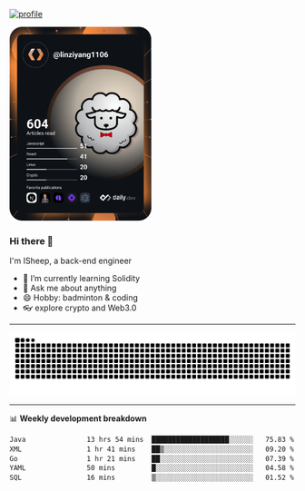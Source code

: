 [![profile](https://user-images.githubusercontent.com/54968314/208005045-e4b42f3b-833d-4242-bfcc-e764865553a2.svg)](https://www.calligrapher.ai/)

<a href="https://app.daily.dev/linziyang1106"><img src="/devcard.png" width="250" alt="ISheep's Dev Card"/></a>

### Hi there 🐏

I'm ISheep, a back-end engineer

- 🔭 I’m currently learning Solidity
- 💬 Ask me about anything
- 😄 Hobby: badminton & coding
- 👓 explore crypto and Web3.0

-------

![](https://raw.githubusercontent.com/ISheepp/ISheepp/output/github-contribution-grid-snake.svg)

-------

📊 **Weekly development breakdown**
<!--START_SECTION:waka-->

```txt
Java               13 hrs 54 mins  ███████████████████░░░░░░   75.83 %
XML                1 hr 41 mins    ██▒░░░░░░░░░░░░░░░░░░░░░░   09.20 %
Go                 1 hr 21 mins    ██░░░░░░░░░░░░░░░░░░░░░░░   07.39 %
YAML               50 mins         █░░░░░░░░░░░░░░░░░░░░░░░░   04.58 %
SQL                16 mins         ▒░░░░░░░░░░░░░░░░░░░░░░░░   01.52 %
```

<!--END_SECTION:waka-->
